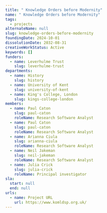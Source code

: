 ```yaml
---
title: " Knowledge Orders before Modernity"
name: " Knowledge Orders before Modernity"
tags:
  - projects
alternateName: null
slug: knowledge-orders-before-modernity
foundingDate: 2024-10-01
dissolutionDate: 2032-08-31
creativeWorkStatus: Active
keywords: []
funders:
  - name: Leverhulme Trust
    slug: leverhulme-trust
departments:
  - name: History
    slug: history
  - name: University of Kent
    slug: university-of-kent
  - name: King's College, London
    slug: kings-college-london
members:
  - name: Paul Caton
    slug: paul-caton
    roleName: Research Software Analyst
  - name: Paul Caton
    slug: paul-caton
    roleName: Research Software Analyst
  - name: Arianna Ciula
    slug: arianna-ciula
    roleName: Research Software Analyst
  - name: Neil Jakeman
    slug: neil-jakeman
    roleName: Research Software Analyst
  - name: Julia Crick
    slug: julia-crick
    roleName: Principal investigator
sla:
  start: null
  end: null
urls:
  - name: Project URL
    url: https://www.komldsp.org.uk/
---
```

